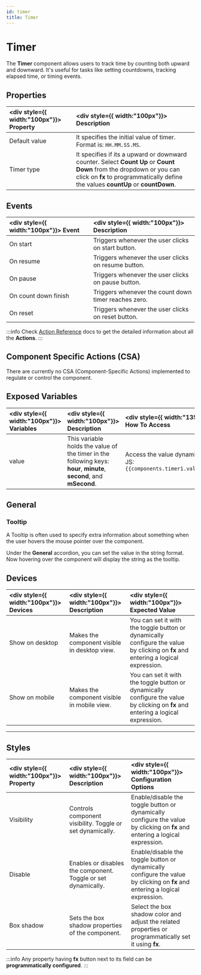 ```yaml
---
id: timer
title: Timer
---
```


# Timer

The **Timer** component allows users to track time by counting both upward and downward. It's useful for tasks like setting countdowns, tracking elapsed time, or timing events.

<div style={{paddingTop:'24px'}}>

## Properties

| <div style={{ width:"100px"}}> Property </div> | <div style={{ width:"100px"}}> Description </div>                                                                                                                                                        |
| :--------------------------------------------- | :------------------------------------------------------------------------------------------------------------------------------------------------------------------------------------------------------- |
| Default value                                  | It specifies the initial value of timer. Format is: `HH.MM.SS.MS`.                                                                                                                                       |
| Timer type                                     | It specifies if its a upward or downward counter. Select **Count Up** or **Count Down** from the dropdown or you can click on **fx** to programmatically define the values **countUp** or **countDown**. |

</div>

<div style={{paddingTop:'24px'}}>

## Events

| <div style={{ width:"100px"}}> Event </div> | <div style={{ width:"100px"}}> Description </div>    |
| :------------------------------------------ | :--------------------------------------------------- |
| On start                                    | Triggers whenever the user clicks on start button.   |
| On resume                                   | Triggers whenever the user clicks on resume button.  |
| On pause                                    | Triggers whenever the user clicks on pause button.   |
| On count down finish                        | Triggers whenever the count down timer reaches zero. |
| On reset                                    | Triggers whenever the user clicks on reset button.   |

:::info
Check [Action Reference](/docs/3.5.0-LTS/actions/show-alert) docs to get the detailed information about all the **Actions**.
:::

</div>

<div style={{paddingTop:'24px'}}>

## Component Specific Actions (CSA)

There are currently no CSA (Component-Specific Actions) implemented to regulate or control the component.

</div>

<div style={{paddingTop:'24px'}}>

## Exposed Variables

| <div style={{ width:"100px"}}> Variables </div> | <div style={{ width:"100px"}}> Description </div>                                                                    | <div style={{ width:"135px"}}> How To Access </div>                         |
| :---------------------------------------------- | :------------------------------------------------------------------------------------------------------------------- | :-------------------------------------------------------------------------- |
| value                                           | This variable holds the value of the timer in the following keys: **hour**, **minute**, **second**, and **mSecond**. | Access the value dynamically using JS: `{{components.timer1.value.second}}` |

</div>

<div style={{paddingTop:'24px'}}>

## General

### Tooltip

A Tooltip is often used to specify extra information about something when the user hovers the mouse pointer over the component.

Under the <b>General</b> accordion, you can set the value in the string format. Now hovering over the component will display the string as the tooltip.

</div>

<div style={{paddingTop:'24px'}}>

## Devices

| <div style={{ width:"100px"}}> Devices </div> | <div style={{ width:"100px"}}> Description </div> | <div style={{ width:"100px"}}> Expected Value </div>                                                                              |
| :-------------------------------------------- | :------------------------------------------------ | :-------------------------------------------------------------------------------------------------------------------------------- |
| Show on desktop                               | Makes the component visible in desktop view.      | You can set it with the toggle button or dynamically configure the value by clicking on **fx** and entering a logical expression. |
| Show on mobile                                | Makes the component visible in mobile view.       | You can set it with the toggle button or dynamically configure the value by clicking on **fx** and entering a logical expression. |

</div>

<hr/>

<div style={{paddingTop:'24px'}}>

## Styles

| <div style={{ width:"100px"}}> Property </div> | <div style={{ width:"100px"}}> Description </div>             | <div style={{ width:"100px"}}> Configuration Options </div>                                                                  |
| :--------------------------------------------- | :------------------------------------------------------------ | :--------------------------------------------------------------------------------------------------------------------------- |
| Visibility                                     | Controls component visibility. Toggle or set dynamically.     | Enable/disable the toggle button or dynamically configure the value by clicking on **fx** and entering a logical expression. |
| Disable                                        | Enables or disables the component. Toggle or set dynamically. | Enable/disable the toggle button or dynamically configure the value by clicking on **fx** and entering a logical expression. |
| Box shadow                                     | Sets the box shadow properties of the component.              | Select the box shadow color and adjust the related properties or programmatically set it using **fx**.                       |

:::info
Any property having **fx** button next to its field can be **programmatically configured**.
:::

</div>
